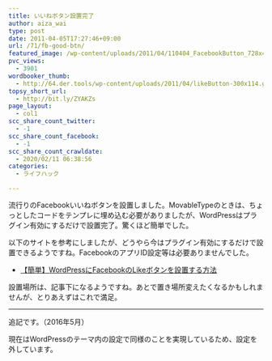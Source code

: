 ```yaml
---
title: いいねボタン設置完了
author: aiza_wai
type: post
date: 2011-04-05T17:27:46+09:00
url: /71/fb-good-btn/
featured_image: /wp-content/uploads/2011/04/110404_FacebookButton_728x448.png
pvc_views:
  - 3901
wordbooker_thumb:
  - http://64.der.tools/wp-content/uploads/2011/04/likeButton-300x114.gif
topsy_short_url:
  - http://bit.ly/ZYAKZs
page_layout:
  - col1
scc_share_count_twitter:
  - -1
scc_share_count_facebook:
  - -1
scc_share_count_crawldate:
  - 2020/02/11 06:38:56
categories:
  - ライフハック

---
```

流行りのFacebookいいねボタンを設置しました。MovableTypeのときは、ちょっとしたコードをテンプレに埋め込む必要がありましたが、WordPressはプラグイン有効にするだけで設置完了。驚くほど簡単でした。

<!--more-->

以下のサイトを参考にしましたが、どうやら今はプラグイン有効にするだけで設置できるようですね。FacebookのアプリID設定等は必要ありませんでした。

  * <a href="http://www.lastday.jp/2010/05/11/how-to-set-up-facebook-like-button-into-wordpress" target="_blank" class="broken_link">【簡単】WordPressにFacebookのLikeボタンを設置する方法</a>

設置場所は、記事下になるようですね。あとで置き場所変えたくなるかもしれませんが、とりあえずはこれで満足。

* * *

追記です。（2016年5月）

現在はWordPressのテーマ内の設定で同様のことを実現しているため、設定を外しています。